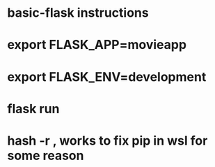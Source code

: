 # basic-flask instructions

# export FLASK_APP=movieapp
# export FLASK_ENV=development
# flask run
# hash -r , works to fix pip in wsl for some reason